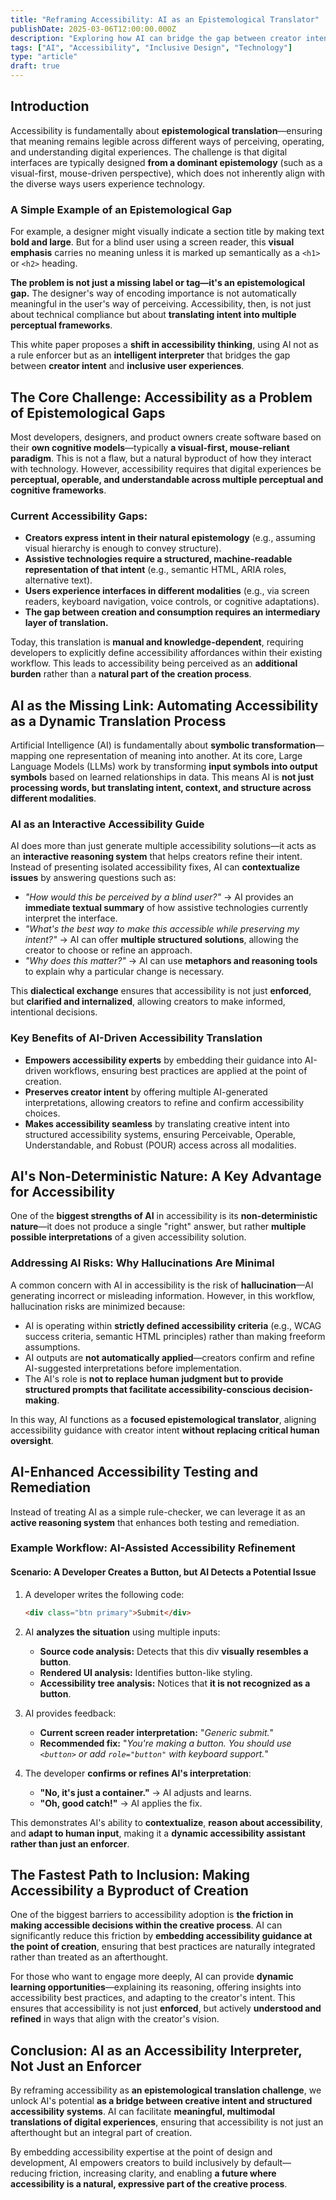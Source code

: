 ```yaml
---
title: "Reframing Accessibility: AI as an Epistemological Translator"
publishDate: 2025-03-06T12:00:00.000Z
description: "Exploring how AI can bridge the gap between creator intent and inclusive user experiences by serving as an epistemological translator for accessibility"
tags: ["AI", "Accessibility", "Inclusive Design", "Technology"]
type: "article"
draft: true
---
```


## Introduction

Accessibility is fundamentally about **epistemological translation**—ensuring that meaning remains legible across different ways of perceiving, operating, and understanding digital experiences. The challenge is that digital interfaces are typically designed **from a dominant epistemology** (such as a visual-first, mouse-driven perspective), which does not inherently align with the diverse ways users experience technology.

### A Simple Example of an Epistemological Gap

For example, a designer might visually indicate a section title by making text **bold and large**. But for a blind user using a screen reader, this **visual emphasis** carries no meaning unless it is marked up semantically as a `<h1>` or `<h2>` heading.

**The problem is not just a missing label or tag—it's an epistemological gap.** The designer's way of encoding importance is not automatically meaningful in the user's way of perceiving. Accessibility, then, is not just about technical compliance but about **translating intent into multiple perceptual frameworks**.

This white paper proposes a **shift in accessibility thinking**, using AI not as a rule enforcer but as an **intelligent interpreter** that bridges the gap between **creator intent** and **inclusive user experiences**.

## The Core Challenge: Accessibility as a Problem of Epistemological Gaps

Most developers, designers, and product owners create software based on their **own cognitive models**—typically **a visual-first, mouse-reliant paradigm**. This is not a flaw, but a natural byproduct of how they interact with technology. However, accessibility requires that digital experiences be **perceptual, operable, and understandable across multiple perceptual and cognitive frameworks**.

### Current Accessibility Gaps:

- **Creators express intent in their natural epistemology** (e.g., assuming visual hierarchy is enough to convey structure).
- **Assistive technologies require a structured, machine-readable representation of that intent** (e.g., semantic HTML, ARIA roles, alternative text).
- **Users experience interfaces in different modalities** (e.g., via screen readers, keyboard navigation, voice controls, or cognitive adaptations).
- **The gap between creation and consumption requires an intermediary layer of translation.**

Today, this translation is **manual and knowledge-dependent**, requiring developers to explicitly define accessibility affordances within their existing workflow. This leads to accessibility being perceived as an **additional burden** rather than a **natural part of the creation process**.

## AI as the Missing Link: Automating Accessibility as a Dynamic Translation Process

Artificial Intelligence (AI) is fundamentally about **symbolic transformation**—mapping one representation of meaning into another. At its core, Large Language Models (LLMs) work by transforming **input symbols into output symbols** based on learned relationships in data. This means AI is **not just processing words, but translating intent, context, and structure across different modalities**.

### AI as an Interactive Accessibility Guide

AI does more than just generate multiple accessibility solutions—it acts as an **interactive reasoning system** that helps creators refine their intent. Instead of presenting isolated accessibility fixes, AI can **contextualize issues** by answering questions such as:

- _"How would this be perceived by a blind user?"_ → AI provides an **immediate textual summary** of how assistive technologies currently interpret the interface.
- _"What's the best way to make this accessible while preserving my intent?"_ → AI can offer **multiple structured solutions**, allowing the creator to choose or refine an approach.
- _"Why does this matter?"_ → AI can use **metaphors and reasoning tools** to explain why a particular change is necessary.

This **dialectical exchange** ensures that accessibility is not just **enforced**, but **clarified and internalized**, allowing creators to make informed, intentional decisions.

### Key Benefits of AI-Driven Accessibility Translation

- **Empowers accessibility experts** by embedding their guidance into AI-driven workflows, ensuring best practices are applied at the point of creation.  
- **Preserves creator intent** by offering multiple AI-generated interpretations, allowing creators to refine and confirm accessibility choices.  
- **Makes accessibility seamless** by translating creative intent into structured accessibility systems, ensuring Perceivable, Operable, Understandable, and Robust (POUR) access across all modalities.

## AI's Non-Deterministic Nature: A Key Advantage for Accessibility

One of the **biggest strengths of AI** in accessibility is its **non-deterministic nature**—it does not produce a single "right" answer, but rather **multiple possible interpretations** of a given accessibility solution.

### Addressing AI Risks: Why Hallucinations Are Minimal

A common concern with AI in accessibility is the risk of **hallucination**—AI generating incorrect or misleading information. However, in this workflow, hallucination risks are minimized because:

- AI is operating within **strictly defined accessibility criteria** (e.g., WCAG success criteria, semantic HTML principles) rather than making freeform assumptions.
- AI outputs are **not automatically applied**—creators confirm and refine AI-suggested interpretations before implementation.
- The AI's role is **not to replace human judgment but to provide structured prompts that facilitate accessibility-conscious decision-making**.

In this way, AI functions as a **focused epistemological translator**, aligning accessibility guidance with creator intent **without replacing critical human oversight**.

## AI-Enhanced Accessibility Testing and Remediation

Instead of treating AI as a simple rule-checker, we can leverage it as an **active reasoning system** that enhances both testing and remediation.

### Example Workflow: AI-Assisted Accessibility Refinement

#### Scenario: A Developer Creates a Button, but AI Detects a Potential Issue

1. A developer writes the following code:
    
    ```html
    <div class="btn primary">Submit</div>
    ```
    
2. AI **analyzes the situation** using multiple inputs:
    - **Source code analysis:** Detects that this div **visually resembles a button**.
    - **Rendered UI analysis:** Identifies button-like styling.
    - **Accessibility tree analysis:** Notices that **it is not recognized as a button**.
3. AI provides feedback:
    - **Current screen reader interpretation:** "_Generic submit._"
    - **Recommended fix:** "_You're making a button. You should use `<button>` or add `role="button"` with keyboard support._"
4. The developer **confirms or refines AI's interpretation**:
    - **"No, it's just a container."** → AI adjusts and learns.
    - **"Oh, good catch!"** → AI applies the fix.

This demonstrates AI's ability to **contextualize**, **reason about accessibility**, and **adapt to human input**, making it a **dynamic accessibility assistant rather than just an enforcer**.

## The Fastest Path to Inclusion: Making Accessibility a Byproduct of Creation

One of the biggest barriers to accessibility adoption is **the friction in making accessible decisions within the creative process**. AI can significantly reduce this friction by **embedding accessibility guidance at the point of creation**, ensuring that best practices are naturally integrated rather than treated as an afterthought.

For those who want to engage more deeply, AI can provide **dynamic learning opportunities**—explaining its reasoning, offering insights into accessibility best practices, and adapting to the creator's intent. This ensures that accessibility is not just **enforced**, but actively **understood and refined** in ways that align with the creator's vision.

## Conclusion: AI as an Accessibility Interpreter, Not Just an Enforcer

By reframing accessibility as **an epistemological translation challenge**, we unlock AI's potential **as a bridge between creative intent and structured accessibility systems**. AI can facilitate **meaningful, multimodal translations of digital experiences**, ensuring that accessibility is not just an afterthought but an integral part of creation.

By embedding accessibility expertise at the point of design and development, AI empowers creators to build inclusively by default—reducing friction, increasing clarity, and enabling **a future where accessibility is a natural, expressive part of the creative process**.